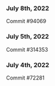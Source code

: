 ### July 8th, 2022

Commit #94069

### July 5th, 2022

Commit #314353


### July 4th, 2022

Commit #72281
